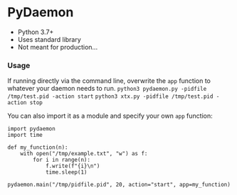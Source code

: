 # PyDaemon

* Python 3.7+
* Uses standard library
* Not meant for production...

### Usage
If running directly via the command line, overwrite the `app` function to whatever your daemon needs to run.
`python3 pydaemon.py -pidfile /tmp/test.pid -action start`
`python3 xtx.py -pidfile /tmp/test.pid -action stop`

You can also import it as a module and specify your own `app` function:

    import pydaemon
    import time
    
    def my_function(n):
        with open("/tmp/example.txt", "w") as f:
            for i in range(n):
                f.write(f"{i}\n")
                time.sleep(1)
                
    pydaemon.main("/tmp/pidfile.pid", 20, action="start", app=my_function)
